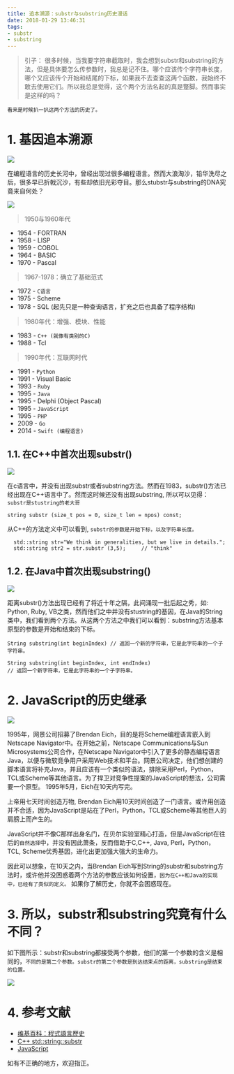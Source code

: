 ```yaml
---
title: 追本溯源：substr与substring历史漫话
date: 2018-01-29 13:46:31
tags:
- substr
- substring
---
```


> 引子： 很多时候，当我要字符串截取时，我会想到substr和substring的方法，但是具体要怎么传参数时，我总是记不住。哪个应该传个字符串长度，哪个又应该传个开始和结尾的下标，如果我不去查查这两个函数，我始终不敢去使用它们。所以我总是觉得，这个两个方法名起的真是蹩脚。然而事实是这样的吗？

`看来是时候扒一扒这两个方法的历史了。`

# 1. 基因追本溯源
![](/images/20180129134826_f2U0eJ_Screenshot.jpeg)

在编程语言的历史长河中，曾经出现过很多编程语言。然而大浪淘沙，铅华洗尽之后，很多早已折戟沉沙，有些却依旧光彩夺目。那么stubstr与substring的DNA究竟来自何处？

![](/images/20180129134917_jJiHDy_Screenshot.jpeg)

> 1950与1960年代

- 1954 - FORTRAN
- 1958 - LISP
- 1959 - COBOL
- 1964 - BASIC
- 1970 - Pascal

> 1967-1978：确立了基础范式

- 1972 - `C语言`
- 1975 - Scheme
- 1978 - SQL (起先只是一种查询语言，扩充之后也具备了程序结构)

> 1980年代：增强、模块、性能

- 1983 - `C++ (就像有类别的C)`
- 1988 - Tcl

> 1990年代：互联网时代

- 1991 - `Python`
- 1991 - Visual Basic
- 1993 - `Ruby`
- 1995 - `Java`
- 1995 - Delphi (Object Pascal)
- 1995 - `JavaScript`
- 1995 - `PHP`
- 2009 - `Go`
- 2014 - `Swift (编程语言)`

## 1.1. 在C++中首次出现substr()

![](/images/20180129135004_rX3T5Y_Screenshot.jpeg)


在c语言中，并没有出现substr或者substring方法。然而在1983，substr()方法已经出现在C++语言中了。然而这时候还没有出现substring, 所以可以见得：`substr是stustring的老大哥`

```
string substr (size_t pos = 0, size_t len = npos) const;
```

从C++的方法定义中可以看到, `substr的参数是开始下标，以及字符串长度。`

```
  std::string str="We think in generalities, but we live in details.";
  std::string str2 = str.substr (3,5);     // "think"
```

## 1.2. 在Java中首次出现substring()
![](/images/20180129135035_mmgoda_Screenshot.jpeg)


距离substr()方法出现已经有了将近十年之隔，此间涌现一批后起之秀，如: Python, Ruby, VB之类，然而他们之中并没有stustring的基因，在Java的String类中，我们看到两个方法。从这两个方法之中我们可以看到：substring方法基本原型的参数是开始和结束的下标。

```
String substring(int beginIndex) // 返回一个新的字符串，它是此字符串的一个子字符串。

String substring(int beginIndex, int endIndex)
// 返回一个新字符串，它是此字符串的一个子字符串。
```

# 2. JavaScript的历史继承
![](http://www.jstips.co/assets/images/jstips-animation.gif)


>  
1995年，网景公司招募了Brendan Eich，目的是将Scheme编程语言嵌入到Netscape Navigator中。在开始之前，Netscape Communications与Sun Microsystems公司合作，在Netscape Navigator中引入了更多的静态编程语言Java，以便与微软竞争用户采用Web技术和平台。网景公司决定，他们想创建的脚本语言将补充Java，并且应该有一个类似的语法，排除采用Perl，Python，TCL或Scheme等其他语言。为了捍卫对竞争性提案的JavaScript的想法，公司需要一个原型。 1995年5月，Eich在10天内写完。

上帝用七天时间创造万物, Brendan Eich用10天时间创造了一门语言。或许用创造并不合适，因为JavaScript是站在了Perl，Python，TCL或Scheme等其他巨人的肩膀上而产生的。

JavaScript并不像C那样出身名门，在贝尔实验室精心打造，但是JavaScript在往后的`自然选择`中，并没有因此萧条，反而借助于C,C++, Java, Perl，Python，TCL, Scheme优秀基因，进化出更加强大强大的生命力。

因此可以想象，在10天之内，当Brendan Eich写到String的substr和substring方法时，或许他并没困惑着两个方法的参数应该如何设置，`因为在C++和Java的实现中，已经有了类似的定义。` 如果你了解历史，你就不会困惑现在。

# 3. 所以，substr和substring究竟有什么不同？

如下图所示：substr和substring都接受两个参数，他们的第一个参数的含义是相同的，`不同的是第二个参数。substr的第二个参数是到达结束点的距离，substring是结束的位置。`

![](/images/20180129135055_OMkyzS_Screenshot.jpeg)


# 4. 参考文献
- [维基百科：程式語言歷史](https://zh.wikipedia.org/wiki/%E7%A8%8B%E5%BC%8F%E8%AA%9E%E8%A8%80%E6%AD%B7%E5%8F%B2)
- [C++ std::string::substr](http://www.cplusplus.com/reference/string/string/substr/)
- [JavaScript](https://en.wikipedia.org/wiki/JavaScript)

如有不正确的地方，欢迎指正。





